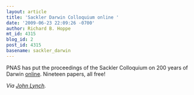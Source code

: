 ```yaml
---
layout: article
title: 'Sackler Darwin Colloquium online '
date: '2009-06-23 22:09:26 -0700'
author: Richard B. Hoppe
mt_id: 4315
blog_id: 2
post_id: 4315
basename: sackler_darwin
---
```

PNAS has put the proceedings of the Sackler Colloquium on 200 years of Darwin [online](http://www.pnas.org/content/106/suppl.1.toc).  Nineteen papers, all free!

_Via [John Lynch](http://jmlynch.wordpress.com/2009/06/23/in-the-light-of-evolution-and-more-on-the-darwinian-revolution/)._
